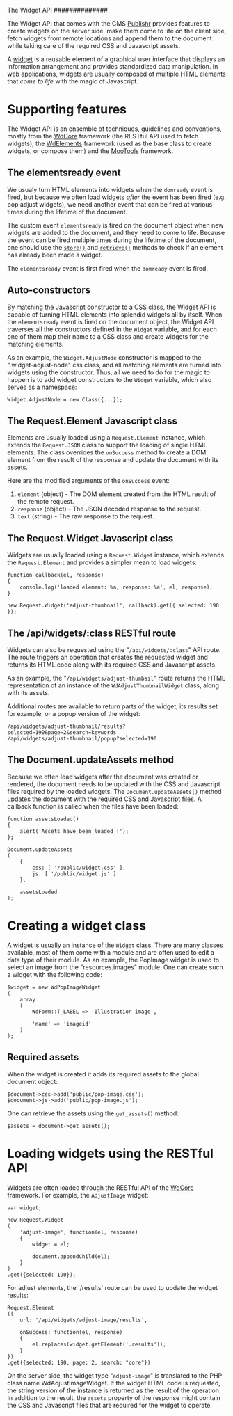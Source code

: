 The Widget API
##############

The Widget API that comes with the CMS [Publishr](http://www.wdpublisher.com) provides features to
create widgets on the server side, make them come to life on the client side, fetch widgets from
remote locations and append them to the document while taking care of the required CSS and
Javascript assets.

A [widget](http://en.wikipedia.org/wiki/GUI_widget) is a reusable element of a graphical user
interface that displays an information arrangement and provides standardized data manipulation. In
web applications, widgets are usually composed of multiple HTML elements that _come to life_
with the magic of Javascript.


Supporting features
===================

The Widget API is an ensemble of techniques, guidelines and conventions, mostly from the
[WdCore](https://github.com/Weirdog/WdCore) framework (the RESTful API used to fetch widgets), the
[WdElements](https://github.Weirdog/WdElements) framework (used as the base class to create
widgets, or compose them) and the [MooTools](http://mootools.net) framework.


The elementsready event
-----------------------

We usualy turn HTML elements into widgets when the `domready` event is fired, but because we often
load widgets *after* the event has been fired (e.g. pop adjust widgets), we need another event
that can be fired at various times during the lifetime of the document.

The custom event `elementsready` is fired on the document object when new widgets are added
to the document, and they need to come to life. Because the event can be fired multiple times
during the lifetime of the document, one should use the [`store()`](http://mootools.net/docs/core/Element/Element#Element:store)
and [`retrieve()`](http://mootools.net/docs/core/Element/Element#Element:retrieve) methods to check
if an element has already been made a widget.

The `elementsready` event is first fired when the `domready` event is fired.


Auto-constructors
-----------------

By matching the Javascript constructor to a CSS class, the Widget API is capable of turning HTML
elements into splendid widgets all by itself. When the `elementsready` event is fired on the
document object, the Widget API traverses all the constructors defined in the `Widget` variable,
and for each one of them map their name to a CSS class and create widgets for the matching
elements.

As an example, the `Widget.AdjustNode` constructor is mapped to the ".widget-adjust-node" css
class, and all matching elements are turned into widgets using the constructor. Thus, all we need
to do for the magic to happen is to add widget constructors to the `Widget` variable, which also
serves as a namespace:

	Widget.AdjustNode = new Class({...});


The Request.Element Javascript class
------------------------------------

Elements are usually loaded using a `Request.Element` instance, which extends the `Request.JSON`
class to support the loading of single HTML elements. The class overrides the `onSuccess` method
to create a DOM element from the result of the response and update the document with its assets.

Here are the modified arguments of the `onSuccess` event:

1. `element` (object) - The DOM element created from the HTML result of the remote request.
2. `response` (object) - The JSON decoded response to the request.
3. `text` (string) - The raw response to the request.


The Request.Widget Javascript class
-----------------------------------

Widgets are usually loaded using a `Request.Widget` instance, which extends the `Request.Element`
and provides a simpler mean to load widgets:

	function callback(el, response)
	{
		console.log('loaded element: %a, response: %a', el, response);
	}

	new Request.Widget('adjust-thumbnail', callback).get({ selected: 190 });


The /api/widgets/:class RESTful route
-------------------------------------

Widgets can also be requested using the "`/api/widgets/:class`" API route. The route triggers an
operation that creates the requested widget and returns its HTML code along with its required CSS
and Javascript assets.

As an example, the "`/api/widgets/adjust-thumbail`" route returns the HTML representation of an
instance of the `WdAdjustThumbnailWidget` class, along with its assets.

Additional routes are available to return parts of the widget, its results set for example, or a
popup version of the widget:

	/api/widgets/adjust-thumbnail/results?selected=190&page=2&search=keywords
	/api/widgets/adjust-thumbnail/popup?selected=190


The Document.updateAssets method
--------------------------------

Because we often load widgets after the document was created or rendered, the document needs to be
updated with the CSS and Javascript files required by the loaded widgets. The
`Document.updateAssets()` method updates the document with the required CSS and Javascript
files. A callback function is called when the files have been loaded:

	function assetsLoaded()
	{
		alert('Assets have been loaded !');
	};

	Document.updateAssets
	(
		{
			css: [ '/public/widget.css' ],
			js: [ '/public/widget.js' ]
		},
		
		assetsLoaded
	);
	
	

Creating a widget class
=======================

A widget is usually an instance of the `Widget` class. There are many classes available, most of
them come with a module and are often used to edit a data type of their module. As an example,
the PopImage widget is used to select an image from the "resources.images" module. One can create
such a widget with the following code:

	$widget = new WdPopImageWidget
	(
		array
		(
			WdForm::T_LABEL => 'Illustration image',
			
			'name' => 'imageid' 
		)
	);


Required assets
---------------
	
When the widget is created it adds its required assets to the global document object:

	$document->css->add('public/pop-image.css');
	$document->js->add('public/pop-image.js');
	
One can retrieve the assets using the `get_assets()` method:

	$assets = document->get_assets();



Loading widgets using the RESTful API
=====================================

Widgets are often loaded through the RESTful API of the [WdCore](https://github.com/Weirdog/WdCore)
framework. For example, the `AdjustImage` widget:

	var widget;

	new Request.Widget
	(
		'adjust-image', function(el, response)
		{
			widget = el;

			document.appendChild(el);
		}
	)
	.get({selected: 190});

For adjust elements, the '/results' route can be used to update the widget results:

	Request.Element
	({
		url: '/api/widgets/adjust-image/results',
		
		onSuccess: function(el, response)
		{
			el.replaces(widget.getElement('.results'));
		}
	})
	.get({selected: 190, page: 2, search: "core"})

On the server side, the widget type "`adjust-image`" is translated to the PHP class name
WdAdjustImageWidget. If the widget HTML code is requested, the string version of the instance
is returned as the result of the operation. In addition to the result, the `assets` property of
the response might contain the CSS and Javascript files that are required for the widget to
operate.
